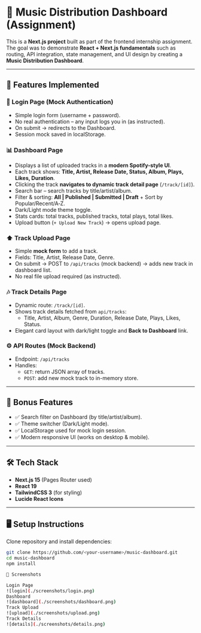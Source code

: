 # 🎵 Music Distribution Dashboard (Assignment)

This is a **Next.js project** built as part of the frontend internship assignment.  
The goal was to demonstrate **React + Next.js fundamentals** such as routing, API integration, state management, and UI design by creating a **Music Distribution Dashboard**.

---

## 🚀 Features Implemented

### 🔐 Login Page (Mock Authentication)
- Simple login form (username + password).
- No real authentication – any input logs you in (as instructed).
- On submit → redirects to the Dashboard.
- Session mock saved in localStorage.

### 📊 Dashboard Page
- Displays a list of uploaded tracks in a **modern Spotify-style UI**.
- Each track shows: **Title, Artist, Release Date, Status, Album, Plays, Likes, Duration**.
- Clicking the track **navigates to dynamic track detail page** (`/track/[id]`).
- Search bar – search tracks by title/artist/album.
- Filter & sorting: **All | Published | Submitted | Draft** + Sort by Popular/Recent/A‑Z.
- Dark/Light mode theme toggle.
- Stats cards: total tracks, published tracks, total plays, total likes.
- Upload button (`+ Upload New Track`) → opens upload page.

### ⬆️ Track Upload Page
- Simple **mock form** to add a track.
- Fields: Title, Artist, Release Date, Genre.
- On submit → POST to `/api/tracks` (mock backend) → adds new track in dashboard list.
- No real file upload required (as instructed).

### 🎶 Track Details Page
- Dynamic route: `/track/[id]`.
- Shows track details fetched from `api/tracks`:
  - Title, Artist, Album, Genre, Duration, Release Date, Plays, Likes, Status.
- Elegant card layout with dark/light toggle and **Back to Dashboard** link.

### ⚙️ API Routes (Mock Backend)
- Endpoint: `/api/tracks`
- Handles:
  - `GET`: return JSON array of tracks.
  - `POST`: add new mock track to in-memory store.

---

## 🌟 Bonus Features
- ✅ Search filter on Dashboard (by title/artist/album).  
- ✅ Theme switcher (Dark/Light mode).  
- ✅ LocalStorage used for mock login session.  
- ✅ Modern responsive UI (works on desktop & mobile).  

---

## 🛠️ Tech Stack
- **Next.js 15** (Pages Router used)
- **React 19**
- **TailwindCSS 3** (for styling)
- **Lucide React Icons**

---

## 🖥️ Setup Instructions

Clone repository and install dependencies:

```bash
git clone https://github.com/<your-username>/music-dashboard.git
cd music-dashboard
npm install

📸 Screenshots

Login Page
![login](./screenshots/login.png)
Dashboard
![dashboard](./screenshots/dashboard.png)
Track Upload
![upload](./screenshots/upload.png)
Track Details
![details](./screenshots/details.png)